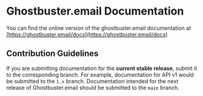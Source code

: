# Ghostbuster.email Documentation

You can find the online version of the ghostbuster.email documentation at [https://ghostbuster.email/docs](https://ghostbuster.email/docs)

## Contribution Guidelines

If you are submitting documentation for the **current stable release**, submit it to the corresponding branch. For example, documentation for API v1 would be submitted to the `1.x` branch. Documentation intended for the next release of Ghostbuster.email should be submitted to the `main` branch.
